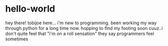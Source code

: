 # hello-world
hey there!
tobijoe here... 
i'm new to programming. 
been working my way through python for a long time now. hopping to find my footing soon
cuuz..i don't quite feel that "i'm on a roll sensation" they say programmers feel sometimes

